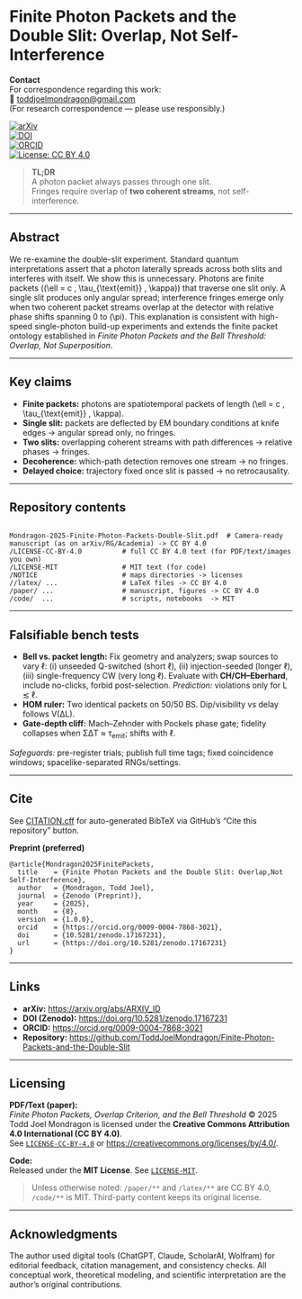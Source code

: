 # Finite Photon Packets and the Double Slit: Overlap, Not Self-Interference

**Contact**  
For correspondence regarding this work:  
📧 [toddjoelmondragon@gmail.com](mailto:toddjoelmondragon@gmail.com)  
(For research correspondence — please use responsibly.)

[![arXiv](https://img.shields.io/badge/arXiv-XXXX.XXXXX-b31b1b.svg)](https://arxiv.org/abs/XXXX.XXXXX)  
[![DOI](https://zenodo.org/badge/DOI/10.5281/zenodo.17167231/.svg)](https://doi.org/10.5281/zenodo.17167231)  
[![ORCID](https://img.shields.io/badge/ORCID-0009--0004--7868--3021-A6CE39.svg)](https://orcid.org/0009-0004-7868-3021)  
[![License: CC BY 4.0](https://img.shields.io/badge/License-CC%20BY%204.0-blue.svg)](https://creativecommons.org/licenses/by/4.0/)

> **TL;DR**  
> A photon packet always passes through one slit.  
> Fringes require overlap of **two coherent streams**, not self-interference.

---

## Abstract
We re-examine the double-slit experiment. Standard quantum interpretations assert that a photon laterally spreads across both slits and interferes with itself. We show this is unnecessary. Photons are finite packets (\(\ell = c \, \tau_{\text{emit}} \, \kappa\)) that traverse one slit only. A single slit produces only angular spread; interference fringes emerge only when two coherent packet streams overlap at the detector with relative phase shifts spanning 0 to \(\pi\). This explanation is consistent with high-speed single-photon build-up experiments and extends the finite packet ontology established in *Finite Photon Packets and the Bell Threshold: Overlap, Not Superposition*.

---

## Key claims
- **Finite packets:** photons are spatiotemporal packets of length \(\ell = c \, \tau_{\text{emit}} \, \kappa\).  
- **Single slit:** packets are deflected by EM boundary conditions at knife edges → angular spread only, no fringes.  
- **Two slits:** overlapping coherent streams with path differences → relative phases → fringes.  
- **Decoherence:** which-path detection removes one stream → no fringes.  
- **Delayed choice:** trajectory fixed once slit is passed → no retrocausality.  

---

<h2 id="contents">Repository contents</h2>
<pre><code>
Mondragon-2025-Finite-Photon-Packets-Double-Slit.pdf  # Camera-ready manuscript (as on arXiv/RG/Academia) -> CC BY 4.0  
/LICENSE-CC-BY-4.0          # full CC BY 4.0 text (for PDF/text/images you own)
/LICENSE-MIT                # MIT text (for code)
/NOTICE                     # maps directories -> licenses
//latex/ ...                # LaTeX files -> CC BY 4.0
/paper/ ...                 # manuscript, figures -> CC BY 4.0
/code/  ...                 # scripts, notebooks  -> MIT
</code></pre>

<hr>

<h2 id="bench-tests">Falsifiable bench tests</h2>
<ul>
  <li><strong>Bell vs. packet length:</strong> Fix geometry and analyzers; swap sources to vary &ell;:
    (i) unseeded Q-switched (short &ell;), (ii) injection-seeded (longer &ell;),
    (iii) single-frequency CW (very long &ell;).
    Evaluate with <strong>CH/CH&ndash;Eberhard</strong>, include no-clicks, forbid post-selection.
    <em>Prediction:</em> violations only for L &lesssim; &ell;.</li>
  <li><strong>HOM ruler:</strong> Two identical packets on 50/50 BS.
    Dip/visibility vs delay follows V(&Delta;L).</li>
  <li><strong>Gate-depth cliff:</strong> Mach&ndash;Zehnder with Pockels phase gate;
    fidelity collapses when &Sigma;&Delta;T &approx; &tau;<sub>emit</sub>; shifts with &ell;.</li>
</ul>

<p><em>Safeguards:</em> pre-register trials; publish full time tags; fixed coincidence windows; spacelike-separated RNGs/settings.</p>

<hr>

<h2 id="cite">Cite</h2>
<p>See <a href="./CITATION.cff">CITATION.cff</a> for auto-generated BibTeX via GitHub&rsquo;s &ldquo;Cite this repository&rdquo; button.</p>

<p><strong>Preprint (preferred)</strong></p>
<pre><code class="language-bibtex">@article{Mondragon2025FinitePackets,
  title    = {Finite Photon Packets and the Double Slit: Overlap,Not Self-Interference},
  author   = {Mondragon, Todd Joel},
  journal  = {Zenodo (Preprint)},
  year     = {2025},
  month    = {8},
  version  = {1.0.0},
  orcid    = {https://orcid.org/0009-0004-7868-3021},
  doi      = {10.5281/zenodo.17167231},
  url      = {https://doi.org/10.5281/zenodo.17167231}
}
</code></pre>

<hr>

<h2 id="links">Links</h2>
<ul>
  <li><strong>arXiv:</strong> <a href="https://arxiv.org/abs/ARXIV_ID">https://arxiv.org/abs/ARXIV_ID</a></li>
  <li><strong>DOI (Zenodo):</strong> <a href="https://doi.org/10.5281/zenodo.17167231">https://doi.org/10.5281/zenodo.17167231</a></li>
  <li><strong>ORCID:</strong> <a href="https://orcid.org/0009-0004-7868-3021">https://orcid.org/0009-0004-7868-3021</a></li>
  <li><strong>Repository:</strong> <a href="https://github.com/ToddJoelMondragon/Finite-Photon-Packets-and-the-Double-Slit">https://github.com/ToddJoelMondragon/Finite-Photon-Packets-and-the-Double-Slit</a></li>
</ul>

<hr>

## Licensing

**PDF/Text (paper):**  
*Finite Photon Packets, Overlap Criterion, and the Bell Threshold* © 2025 Todd Joel Mondragon is licensed under the **Creative Commons Attribution 4.0 International (CC BY 4.0)**.  
See [`LICENSE-CC-BY-4.0`](./LICENSE-CC-BY-4.0) or <https://creativecommons.org/licenses/by/4.0/>.

**Code:**  
Released under the **MIT License**. See [`LICENSE-MIT`](./LICENSE-MIT).

> Unless otherwise noted: `/paper/**` and `/latex/**` are CC BY 4.0, `/code/**` is MIT. Third-party content keeps its original license.
<hr>

<h2 id="ack">Acknowledgments</h2>
<p>
  The author used digital tools (ChatGPT, Claude, ScholarAI, Wolfram) for editorial feedback,
  citation management, and consistency checks.
  All conceptual work, theoretical modeling, and scientific interpretation are the author’s original contributions.
</p>
